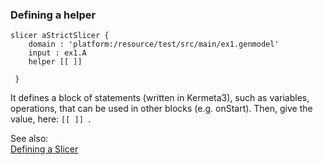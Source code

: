 ### <a name="Defining-a-helper"></a>Defining a helper

```
slicer aStrictSlicer {
 	domain : 'platform:/resource/test/src/main/ex1.genmodel' 
 	input : ex1.A 
 	helper [[ ]]
 
 }
```
It defines a block of statements (written in Kermeta3), such as variables, operations, that can be used in other blocks (e.g. onStart). Then, give the value, here: `[[ ]]
 `.


See also:<br/>
[Defining a Slicer](Defining-a-Slicer)
